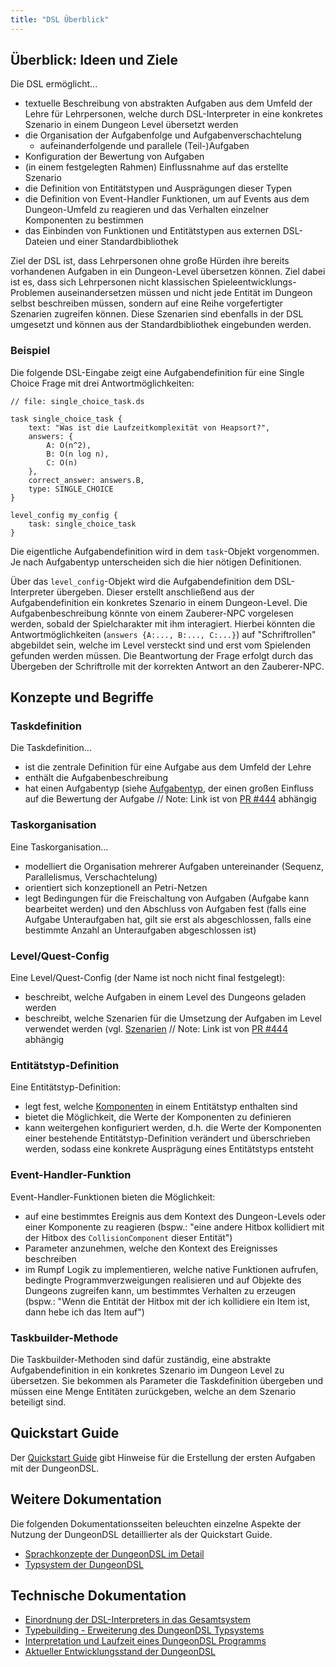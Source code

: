 ```yaml
---
title: "DSL Überblick"
---
```


## Überblick: Ideen und Ziele

Die DSL ermöglicht...
- textuelle Beschreibung von abstrakten Aufgaben aus dem Umfeld der Lehre für Lehrpersonen, welche durch DSL-Interpreter in eine konkretes Szenario in einem Dungeon Level übersetzt werden
- die Organisation der Aufgabenfolge und Aufgabenverschachtelung
    - aufeinanderfolgende und parallele (Teil-)Aufgaben
- Konfiguration der Bewertung von Aufgaben
- (in einem festgelegten Rahmen) Einflussnahme auf das erstellte Szenario
- die Definition von Entitätstypen und Ausprägungen dieser Typen
- die Definition von Event-Handler Funktionen, um auf Events aus dem Dungeon-Umfeld
    zu reagieren und das Verhalten einzelner Komponenten zu bestimmen
- das Einbinden von Funktionen und Entitätstypen aus externen DSL-Dateien und einer Standardbibliothek

Ziel der DSL ist, dass Lehrpersonen ohne große Hürden ihre bereits vorhandenen
Aufgaben in ein Dungeon-Level übersetzen können. Ziel dabei ist es, dass sich
Lehrpersonen nicht klassischen Spieleentwicklungs-Problemen auseinandersetzen müssen und
nicht jede Entität im Dungeon selbst beschreiben müssen, sondern auf eine Reihe
vorgefertigter Szenarien zugreifen können. Diese Szenarien sind ebenfalls in der DSL
umgesetzt und können aus der Standardbibliothek eingebunden werden.

### Beispiel

Die folgende DSL-Eingabe zeigt eine Aufgabendefinition für eine Single Choice Frage mit
drei Antwortmöglichkeiten:

```
// file: single_choice_task.ds

task single_choice_task {
    text: "Was ist die Laufzeitkomplexität von Heapsort?",
    answers: {
        A: O(n^2),
        B: O(n log n),
        C: O(n)
    },
    correct_answer: answers.B,
    type: SINGLE_CHOICE
}

level_config my_config {
    task: single_choice_task
}
```

Die eigentliche Aufgabendefinition wird in dem `task`-Objekt vorgenommen. Je nach
Aufgabentyp unterscheiden sich die hier nötigen Definitionen.

Über das `level_config`-Objekt wird die Aufgabendefinition dem DSL-Interpreter übergeben.
Dieser erstellt anschließend aus der Aufgabendefinition ein konkretes Szenario in
einem Dungeon-Level.
Die Aufgabenbeschreibung könnte von einem Zauberer-NPC vorgelesen werden, sobald der Spielcharakter mit
ihm interagiert.
Hierbei könnten die Antwortmöglichkeiten (`answers {A:..., B:..., C:...}`)
auf "Schriftrollen" abgebildet sein, welche im Level versteckt sind und erst vom
Spielenden gefunden werden müssen. Die Beantwortung der Frage erfolgt durch das Übergeben
der Schriftrolle mit der korrekten Antwort an den Zauberer-NPC.

## Konzepte und Begriffe

### Taskdefinition

Die Taskdefinition...
- ist die zentrale Definition für eine Aufgabe aus dem Umfeld der Lehre
- enthält die Aufgabenbeschreibung
- hat einen Aufgabentyp (siehe [Aufgabentyp](doc/tasks/README.md#Aufgabentypen), der einen großen Einfluss auf die Bewertung der Aufgabe // Note: Link ist von [PR #444](https://github.com/Programmiermethoden/Dungeon/pull/444) abhängig

### Taskorganisation

Eine Taskorganisation...
- modelliert die Organisation mehrerer Aufgaben untereinander (Sequenz, Parallelismus, Verschachtelung)
- orientiert sich konzeptionell an Petri-Netzen
- legt Bedingungen für die Freischaltung von Aufgaben (Aufgabe kann bearbeitet werden) und den
    Abschluss von Aufgaben fest (falls eine Aufgabe Unteraufgaben hat, gilt sie erst
    als abgeschlossen, falls eine bestimmte Anzahl an Unteraufgaben abgeschlossen ist)

### Level/Quest-Config

Eine Level/Quest-Config (der Name ist noch nicht final festgelegt):
- beschreibt, welche Aufgaben in einem Level des Dungeons geladen werden
- beschreibt, welche Szenarien für die Umsetzung der Aufgaben im Level verwendet
    werden (vgl. [Szenarien](doc/tasks/README.md#Szenarien) // Note: Link ist von [PR #444](https://github.com/Programmiermethoden/Dungeon/pull/444) abhängig


### Entitätstyp-Definition

Eine Entitätstyp-Definition:
- legt fest, welche [Komponenten](../doc/ecs/components/readme.md) in einem Entitätstyp enthalten sind
- bietet die Möglichkeit, die Werte der Komponenten zu definieren
- kann weitergehen konfiguriert werden, d.h. die Werte der Komponenten einer bestehende Entitätstyp-Definition verändert und überschrieben werden, sodass eine konkrete Ausprägung eines Entitätstyps entsteht

### Event-Handler-Funktion

Event-Handler-Funktionen bieten die Möglichkeit:
- auf eine bestimmtes Ereignis aus dem Kontext des Dungeon-Levels oder einer Komponente zu reagieren (bspw.: "eine andere Hitbox kollidiert mit der Hitbox des `CollisionComponent` dieser Entität")
- Parameter anzunehmen, welche den Kontext des Ereignisses beschreiben
- im Rumpf Logik zu implementieren, welche native Funktionen aufrufen, bedingte Programmverzweigungen realisieren und auf Objekte des Dungeons zugreifen kann, um bestimmtes Verhalten zu erzeugen (bspw.: "Wenn die Entität der Hitbox mit der ich kollidiere ein Item ist, dann hebe ich das Item auf")

### Taskbuilder-Methode

Die Taskbuilder-Methoden sind dafür zuständig, eine abstrakte Aufgabendefinition in ein konkretes Szenario im Dungeon Level zu übersetzen. Sie bekommen als Parameter die Taskdefinition übergeben und müssen eine Menge Entitäten zurückgeben, welche an dem Szenario beteiligt sind.

## Quickstart Guide

Der [Quickstart Guide](quickstart.md) gibt Hinweise für die Erstellung der ersten Aufgaben mit der DungeonDSL.

## Weitere Dokumentation

Die folgenden Dokumentationsseiten beleuchten einzelne Aspekte der Nutzung der DungeonDSL detaillierter als der Quickstart Guide.

- [Sprachkonzepte der DungeonDSL im Detail](sprachkonzepte.md)
- [Typsystem der DungeonDSL](typsystem.md)

## Technische Dokumentation

- [Einordnung der DSL-Interpreters in das Gesamtsystem](schnittstellen.md)
- [Typebuilding - Erweiterung des DungeonDSL Typsystems](https://github.com/Programmiermethoden/Dungeon/wiki/Typebuilding)
- [Interpretation und Laufzeit eines DungeonDSL Programms](interpretation-laufzeit.md)
- [Aktueller Entwicklungsstand der DungeonDSL](status.md)
